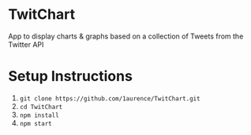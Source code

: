 # TwitChart
App to display charts &amp; graphs based on a collection of Tweets from the Twitter API

# Setup Instructions
1. `git clone https://github.com/1aurence/TwitChart.git`
2. `cd TwitChart`
3. `npm install`
4. `npm start`
